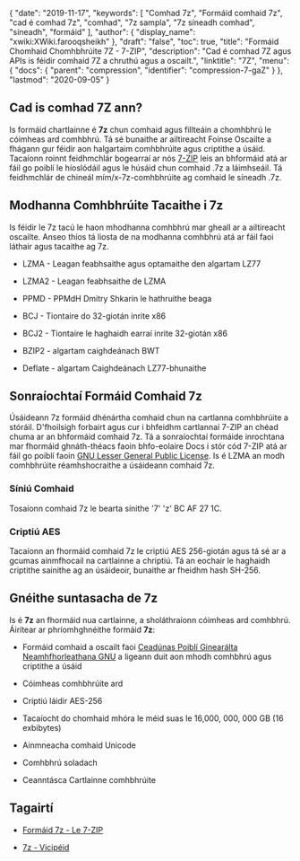 {
  "date": "2019-11-17",
  "keywords": [
"Comhad 7z",
"Formáid comhaid 7z",
"cad é comhad 7z",
"comhad",
"7z sampla",
"7z síneadh comhad",
"síneadh",
"formáid"
],
  "author": {
    "display_name": "xwiki:XWiki.farooqsheikh"
},
  "draft": "false",
  "toc": true,
  "title": "Formáid Chomhaid Chomhbhrúite 7Z - 7-ZIP",
  "description": "Cad é comhad 7Z agus APIs is féidir comhaid 7Z a chruthú agus a oscailt.",
  "linktitle": "7Z",
  "menu": {
    "docs": {
      "parent": "compression",
      "identifier": "compression-7-gaZ"
}
},
  "lastmod": "2020-09-05"
}

## Cad is comhad 7Z ann?

Is formáid chartlainne é **7z** chun comhaid agus fillteáin a chomhbhrú le cóimheas ard comhbhrú. Tá sé bunaithe ar ailtireacht Foinse Oscailte a fhágann gur féidir aon halgartaim comhbhrúite agus criptithe a úsáid. Tacaíonn roinnt feidhmchlár bogearraí ar nós [7-ZIP](https://www.7-zip.org/) leis an bhformáid atá ar fáil go poiblí le híoslódáil agus le húsáid chun comhaid .7z a láimhseáil. Tá feidhmchlár de chineál mím/x-7z-comhbhrúite ag comhaid le síneadh .7z.

## Modhanna Comhbhrúite Tacaithe i 7z ##

Is féidir le 7z tacú le haon mhodhanna comhbhrú mar gheall ar a ailtireacht oscailte. Anseo thíos tá liosta de na modhanna comhbhrú atá ar fáil faoi láthair agus tacaithe ag 7z.

* LZMA - Leagan feabhsaithe agus optamaithe den algartam LZ77

* LZMA2 - Leagan feabhsaithe de LZMA

* PPMD - PPMdH Dmitry Shkarin le hathruithe beaga

* BCJ - Tiontaire do 32-giotán inrite x86

* BCJ2 - Tiontaire le haghaidh earraí inrite 32-giotán x86

* BZIP2 - algartam caighdeánach BWT

* Deflate - algartam Caighdeánach LZ77-bhunaithe


## Sonraíochtaí Formáid Comhaid 7z

Úsáideann 7z formáid dhénártha comhaid chun na cartlanna comhbhrúite a stóráil. D'fhoilsigh forbairt agus cur i bhfeidhm cartlannaí 7-ZIP an chéad chuma ar an bhformáid comhaid 7z. Tá a sonraíochtaí formáide inrochtana mar fhormáid ghnáth-théacs faoin bhfo-eolaire Docs i stór cód 7-ZIP atá ar fáil go poiblí faoin [GNU Lesser General Public License](https://www.gnu.org/copyleft/lesser.html). Is é LZMA an modh comhbhrúite réamhshocraithe a úsáideann comhaid 7z.

### Síniú Comhaid

Tosaíonn comhaid 7z le bearta sínithe '7' 'z' BC AF 27 1C.

### Criptiú AES

Tacaíonn an fhormáid comhaid 7z le criptiú AES 256-giotán agus tá sé ar a gcumas ainmfhocail na cartlainne a chriptiú. Tá an eochair le haghaidh criptithe sainithe ag an úsáideoir, bunaithe ar fheidhm hash SH-256.

## Gnéithe suntasacha de 7z

Is é **7z** an fhormáid nua cartlainne, a sholáthraíonn cóimheas ard comhbhrú. Áirítear ar phríomhghnéithe formáid **7z**:

* Formáid comhaid a oscailt faoi [Ceadúnas Poiblí Ginearálta Neamhfhorleathana GNU](https://www.gnu.org/copyleft/lesser.html) a ligeann duit aon mhodh comhbhrú agus criptithe a úsáid

* Cóimheas comhbhrúite ard

* Criptiú láidir AES-256

* Tacaíocht do chomhaid mhóra le méid suas le 16,000, 000, 000 GB (16 exbibytes)

* Ainmneacha comhaid Unicode

* Comhbhrú soladach

* Ceanntásca Cartlainne comhbhrúite


## Tagairtí

* [Formáid 7z - Le 7-ZIP](https://www.7-zip.org/7z.html)

* [7z - Vicipéid](https://en.wikipedia.org/wiki/7z)


